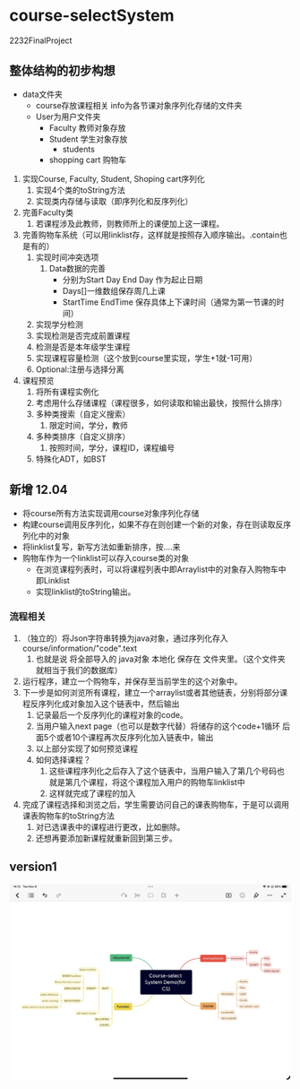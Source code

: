 # course-selectSystem
 2232FinalProject


## 整体结构的初步构想
- data文件夹
  - course存放课程相关 info为各节课对象序列化存储的文件夹
  - User为用户文件夹
    - Faculty 教师对象存放
    - Student 学生对象存放
      - students
    - shopping cart 购物车
1. 实现Course, Faculty, Student, Shoping cart序列化
   1. 实现4个类的toString方法
   2. 实现类内存储与读取（即序列化和反序列化）
2. 完善Faculty类
   1. 若课程涉及此教师，则教师所上的课便加上这一课程。
3. 完善购物车系统（可以用linklist存，这样就是按照存入顺序输出。.contain也是有的）
   1. 实现时间冲突选项
      1. Data数据的完善
         - 分别为Start Day End Day 作为起止日期
         - Days[]一维数组保存周几上课
         - StartTime EndTime 保存具体上下课时间（通常为第一节课的时间）
   2. 实现学分检测
   3. 实现检测是否完成前置课程
   4. 检测是否是本年级学生课程
   5. 实现课程容量检测（这个放到course里实现，学生+1就-1可用）
   6. Optional:注册与选择分离
4. 课程预览
   1. 将所有课程实例化
   2. 考虑用什么存储课程（课程很多，如何读取和输出最快，按照什么排序）
   3. 多种类搜索（自定义搜索）
      1. 限定时间，学分，教师
   4. 多种类排序（自定义排序）
      1. 按照时间，学分，课程ID，课程编号
   5. 特殊化ADT，如BST
## 新增 12.04
- 将course所有方法实现调用course对象序列化存储
- 构建course调用反序列化，如果不存在则创建一个新的对象，存在则读取反序列化中的对象
- 将linklist复写，新写方法如重新排序，按....来
- 购物车作为一个linklist可以存入course类的对象
  - 在浏览课程列表时，可以将课程列表中即Arraylist中的对象存入购物车中即Linklist
  - 实现linklist的toString输出。
### 流程相关
1. （独立的）将Json字符串转换为java对象，通过序列化存入course/information/"code".text
   1. 也就是说 将全部导入的 java对象 本地化 保存在 文件夹里。（这个文件夹就相当于我们的数据库）
2. 运行程序，建立一个购物车，并保存至当前学生的这个对象中。
3. 下一步是如何浏览所有课程，建立一个arraylist或者其他链表，分别将部分课程反序列化成对象加入这个链表中，然后输出
   1. 记录最后一个反序列化的课程对象的code。
   2. 当用户输入next page（也可以是数字代替）将储存的这个code+1循环 后面5个或者10个课程再次反序列化加入链表中，输出
   3. 以上部分实现了如何预览课程
   4. 如何选择课程？
      1. 这些课程序列化之后存入了这个链表中，当用户输入了第几个号码也就是第几个课程，将这个课程加入用户的购物车linklist中
      2. 这样就完成了课程的加入
4. 完成了课程选择和浏览之后，学生需要访问自己的课表购物车，于是可以调用课表购物车的toString方法
   1. 对已选课表中的课程进行更改，比如删除。
   2. 还想再要添加新课程就重新回到第三步。

## version1
![](Picture/outline.jpg)